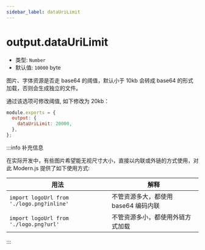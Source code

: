 ```yaml
---
sidebar_label: dataUriLimit
---
```


# output.dataUriLimit



* 类型: `Number`
* 默认值: `10000` byte

图片、字体资源是否走 base64 的阈值，默认小于 10kb 会转成 base64 的形式加载，否则会生成独立的文件。

通过该选项可修改阈值, 如下修改为 20kb：

```js
module.exports = {
  output: {
    dataUriLimit: 20000,
  },
};
```

:::info 补充信息

在实际开发中，有些图片希望能无视尺寸大小，直接以内联或外链的方式使用，对此 Modern.js 提供了如下使用方式:

| 用法 | 解释     |
| -------- | --------- |
| `import logoUrl from './logo.png?inline'`  | 不管资源多大，都使用 base64 编码内联 |
| `import logoUrl from './logo.png?url'`| 不管资源多小，都使用外链方式加载 |

:::
